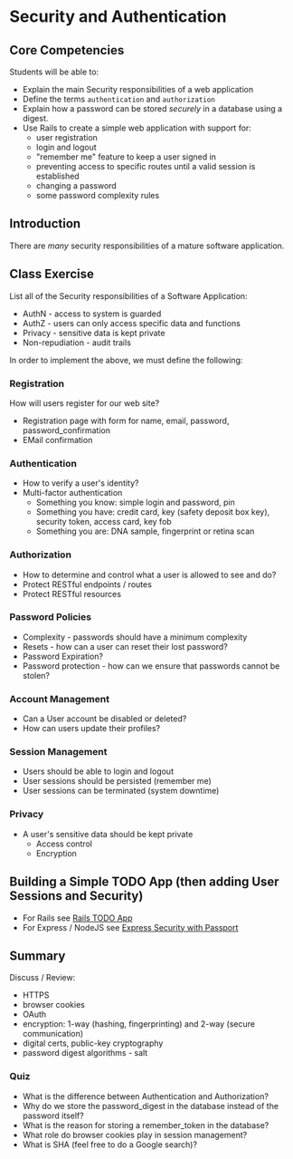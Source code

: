 # Security and Authentication

## Core Competencies

Students will be able to:

* Explain the main Security responsibilities of a web application
* Define the terms `authentication` and `authorization`
* Explain how a password can be stored *securely* in a database using a digest.
* Use Rails to create a simple web application with support for:
  - user registration
  - login and logout
  - "remember me" feature to keep a user signed in
  - preventing access to specific routes until a valid session is established
  - changing a password
  - some password complexity rules

## Introduction

There are *many* security responsibilities of a mature software application.

## Class Exercise

List all of the Security responsibilities of a Software Application:

* AuthN - access to system is guarded
* AuthZ - users can only access specific data and functions
* Privacy - sensitive data is kept private
* Non-repudiation - audit trails

In order to implement the above, we must define the following:

### Registration

How will users register for our web site?

* Registration page with form for name, email, password, password_confirmation
* EMail confirmation

### Authentication

* How to verify a user's identity?
* Multi-factor authentication
  - Something you know: simple login and password, pin
  - Something you have: credit card, key (safety deposit box key),
                        security token, access card, key fob
  - Something you are: DNA sample, fingerprint or retina scan

### Authorization

* How to determine and control what a user is allowed to see and do?
* Protect RESTful endpoints / routes
* Protect RESTful resources

### Password Policies

* Complexity - passwords should have a minimum complexity
* Resets - how can a user can reset their lost password?
* Password Expiration?
* Password protection - how can we ensure that passwords cannot be stolen?

### Account Management

* Can a User account be disabled or deleted?
* How can users update their profiles?

### Session Management

* Users should be able to login and logout
* User sessions should be persisted (remember me)
* User sessions can be terminated (system downtime)

### Privacy

* A user's sensitive data should be kept private
  - Access control
  - Encryption

## Building a Simple TODO App (then adding User Sessions and Security)

* For Rails see [Rails TODO App](https://github.com/ATL-WDI-Exercises/rails_todo_app)
* For Express / NodeJS see [Express Security with Passport](https://github.com/ATL-WDI-Curriculum/express-security-with-passport)

## Summary

Discuss / Review:

* HTTPS
* browser cookies
* OAuth
* encryption: 1-way (hashing, fingerprinting) and 2-way (secure communication)
* digital certs, public-key cryptography
* password digest algorithms - salt


### Quiz

* What is the difference between Authentication and Authorization?
* Why do we store the password_digest in the database instead of the password itself?
* What is the reason for storing a remember_token in the database?
* What role do browser cookies play in session management?
* What is SHA (feel free to do a Google search)?
